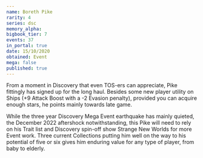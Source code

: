 ```yaml
---
name: Boreth Pike
rarity: 4
series: dsc
memory_alpha:
bigbook_tier: 7
events: 37
in_portal: true
date: 15/10/2020
obtained: Event
mega: false
published: true
---
```


From a moment in Discovery that even TOS-ers can appreciate, Pike fittingly has signed up for the long haul. Besides some new player utility on Ships (+9 Attack Boost with a -2 Evasion penalty), provided you can acquire enough stars, he points mainly towards late game.

While the three year Discovery Mega Event earthquake has mainly quieted, the December 2022 aftershock notwithstanding, this Pike will need to rely on his Trait list and Discovery spin-off show Strange New Worlds for more Event work. Three current Collections putting him well on the way to his potential of five or six gives him enduring value for any type of player, from baby to elderly.
